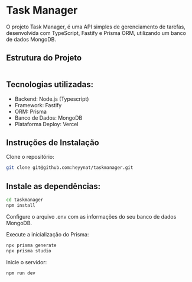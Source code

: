# Task Manager

O projeto Task Manager, é uma API simples de gerenciamento de tarefas, desenvolvida com TypeScript, Fastify e Prisma ORM, utilizando um banco de dados MongoDB.

## Estrutura do Projeto

~~~txt
~~~

## Tecnologias utilizadas:

- Backend: Node.js (Typescript)
- Framework: Fastify
- ORM: Prisma
- Banco de Dados: MongoDB
- Plataforma Deploy: Vercel

## Instruções de Instalação

Clone o repositório:

~~~bash
git clone git@github.com:heyynat/taskmanager.git
~~~

## Instale as dependências:

~~~bash
cd taskmanager
npm install
~~~

Configure o arquivo .env com as informações do seu banco de dados MongoDB.

Execute a inicialização do Prisma:

~~~bash
npx prisma generate
npx prisma studio
~~~

Inicie o servidor:

~~~bash
npm run dev
~~~